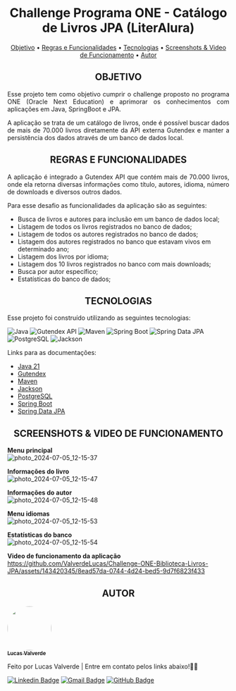 <h1 align="center">Challenge Programa ONE - Catálogo de Livros JPA (LiterAlura)</h1>

<p align="center">
 <a href="#objetivo">Objetivo</a> •
 <a href="#regras">Regras e Funcionalidades</a> • 
 <a href="#tecnologias">Tecnologias</a> • 
 <a href="#screenshots">Screenshots & Video de Funcionamento</a> • 
 <a href="#autor">Autor</a>
</p>

<h2 align="center" id=objetivo> OBJETIVO </h2>
<p align="justify"> Esse projeto tem como objetivo cumprir o challenge proposto no programa ONE (Oracle Next Education) e aprimorar os conhecimentos com aplicações em Java, SpringBoot e JPA.</p>

<p align="justify">
A aplicação se trata de um catálogo de livros, onde é possível buscar dados de mais de 70.000 livros diretamente da API externa Gutendex e manter a persistência dos dados através de um banco de dados local.
</p>

<h2 align="center" id=regras> REGRAS E FUNCIONALIDADES </h2>
<p align="justify">
A aplicação é integrado a Gutendex API que contém mais de 70.000 livros, onde ela retorna diversas informações como título, autores, idioma, número de downloads e diversos outros dados.

Para esse desafio as funcionalidades da aplicação são as seguintes:
<ul>
<li>Busca de livros e autores para inclusão em um banco de dados local;</li>
<li>Listagem de todos os livros registrados no banco de dados;</li>
<li>Listagem de todos os autores registrados no banco de dados;</li>
<li>Listagem dos autores registrados no banco que estavam vivos em determinado ano;</li>
<li>Listagem dos livros por idioma;</li>
<li>Listagem dos 10 livros registrados no banco com mais downloads;</li>
<li>Busca por autor específico;</li>
<li>Estatísticas do banco de dados;</li>
</ul>

<h2 align="center" id=tecnologias> TECNOLOGIAS </h2>
<p align="justify" > 
Esse projeto foi construído utilizando as seguintes tecnologias: 

![Java](https://img.shields.io/badge/JAVA_21-8A3324?style=for-the-badge)
![Gutendex API](https://img.shields.io/badge/Gutendex_API-7C0A02?style=for-the-badge)
![Maven](https://img.shields.io/badge/Maven-ffe800?style=for-the-badge)
![Spring Boot](https://img.shields.io/badge/Spring_Boot-008000?style=for-the-badge)
![Spring Data JPA](https://img.shields.io/badge/Spring_data_JPA-008000?style=for-the-badge)
![PostgreSQL](https://img.shields.io/badge/PostgreSQL-2542be?style=for-the-badge)
![Jackson](https://img.shields.io/badge/Jackson-ea00ff?style=for-the-badge)

Links para as documentações:
- [Java 21](https://docs.oracle.com/en/java/javase/21/)
- [Gutendex](https://gutendex.com)
- [Maven](https://maven.apache.org/guides/index.html)
- [Jackson](https://www.postgresql.org/docs/)
- [PostgreSQL](https://www.postgresql.org/docs/)
- [Spring Boot](https://docs.spring.io/spring-boot/index.html)
- [Spring Data JPA](https://docs.spring.io/spring-data/jpa/reference/jpa.html)
</p>

<h2 align="center" id=screenshots> SCREENSHOTS & VIDEO DE FUNCIONAMENTO </h2>

<strong>Menu principal</strong> <br />
![photo_2024-07-05_12-15-37](https://github.com/ValverdeLucas/Challenge-ONE-Biblioteca-Livros-JPA/assets/143420345/0ec72894-c8bb-4519-9098-ff533635abb2)

<strong>Informações do livro</strong> <br />
![photo_2024-07-05_12-15-47](https://github.com/ValverdeLucas/Challenge-ONE-Biblioteca-Livros-JPA/assets/143420345/3a6bd56d-edae-4216-8e4d-96b2e2492109)

<strong>Informações do autor</strong> <br />
![photo_2024-07-05_12-15-48](https://github.com/ValverdeLucas/Challenge-ONE-Biblioteca-Livros-JPA/assets/143420345/c37a6234-3b0e-4447-b85c-eb881bf33094)

<strong>Menu idiomas</strong> <br />
![photo_2024-07-05_12-15-53](https://github.com/ValverdeLucas/Challenge-ONE-Biblioteca-Livros-JPA/assets/143420345/3b839760-8262-4988-97ed-1d85b4b04247)

<strong>Estatísticas do banco</strong> <br />
![photo_2024-07-05_12-15-54](https://github.com/ValverdeLucas/Challenge-ONE-Biblioteca-Livros-JPA/assets/143420345/f64c03c6-d15c-47d8-be90-d417c409c0e9)

<strong>Video de funcionamento da aplicação</strong> <br />
https://github.com/ValverdeLucas/Challenge-ONE-Biblioteca-Livros-JPA/assets/143420345/8ead57da-0744-4d24-bed5-9d7f6823f433

<h2 align="center" id=autor> AUTOR </h2>
<a href="https://www.linkedin.com/in/valverde-lucas/">
 <img style="border-radius: 50%;" src="https://avatars.githubusercontent.com/u/143420345?v=4" width="100px;" alt=""/>
 <br />
 <sub><b>Lucas Valverde</b></sub></a> <a href="https://www.linkedin.com/in/valverde-lucas/"></a>

Feito por Lucas Valverde |
Entre em contato pelos links abaixo!👋🏻

[![Linkedin Badge](https://img.shields.io/badge/-Lucas-blue?style=flat-square&logo=Linkedin&logoColor=white&link=https://www.linkedin.com/in/valverde-lucas/)](https://www.linkedin.com/in/valverde-lucas/)
[![Gmail Badge](https://img.shields.io/badge/-valverdelucas95@gmail.com-c14438?style=flat-square&logo=Gmail&logoColor=white&link=mailto:valverdelucas95@gmail.com)](mailto:valverdelucas95@gmail.com)
[![GitHub Badge](https://img.shields.io/badge/-Lucas-black?style=flat-square&logo=GitHub&logoColor=yellow&link=https://www.github.com/ValverdeLucas/)](https://www.github.com/ValverdeLucas/)

